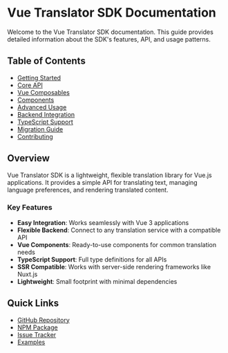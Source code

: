 # Vue Translator SDK Documentation

Welcome to the Vue Translator SDK documentation. This guide provides detailed information about the SDK's features, API, and usage patterns.

## Table of Contents

- [Getting Started](./getting-started.md)
- [Core API](./core-api.md)
- [Vue Composables](./composables.md)
- [Components](./components.md)
- [Advanced Usage](./advanced-usage.md)
- [Backend Integration](./backend-integration.md)
- [TypeScript Support](./typescript.md)
- [Migration Guide](../MIGRATION.md)
- [Contributing](../CONTRIBUTING.md)

## Overview

Vue Translator SDK is a lightweight, flexible translation library for Vue.js applications. It provides a simple API for translating text, managing language preferences, and rendering translated content.

### Key Features

- **Easy Integration**: Works seamlessly with Vue 3 applications
- **Flexible Backend**: Connect to any translation service with a compatible API
- **Vue Components**: Ready-to-use components for common translation needs
- **TypeScript Support**: Full type definitions for all APIs
- **SSR Compatible**: Works with server-side rendering frameworks like Nuxt.js
- **Lightweight**: Small footprint with minimal dependencies

## Quick Links

- [GitHub Repository](https://github.com/langer/vue-translator-sdk)
- [NPM Package](https://www.npmjs.com/package/vue-translator-sdk)
- [Issue Tracker](https://github.com/langer/vue-translator-sdk/issues)
- [Examples](../examples/)
